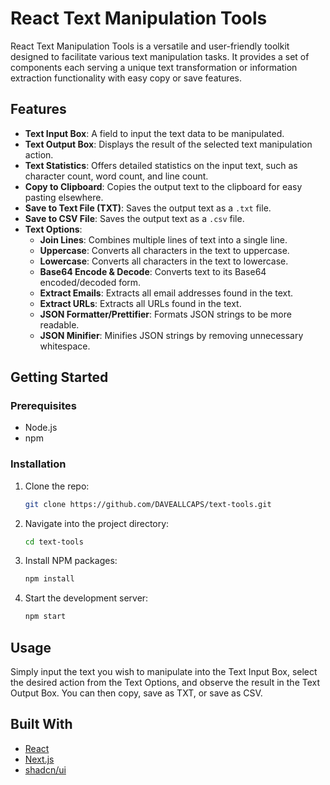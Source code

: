 # React Text Manipulation Tools

React Text Manipulation Tools is a versatile and user-friendly toolkit designed to facilitate various text manipulation tasks. 
It provides a set of components each serving a unique text transformation or information extraction functionality with easy copy or save features.

## Features

- **Text Input Box**: A field to input the text data to be manipulated.
- **Text Output Box**: Displays the result of the selected text manipulation action.
- **Text Statistics**: Offers detailed statistics on the input text, such as character count, word count, and line count.
- **Copy to Clipboard**: Copies the output text to the clipboard for easy pasting elsewhere.
- **Save to Text File (TXT)**: Saves the output text as a `.txt` file.
- **Save to CSV File**: Saves the output text as a `.csv` file.
- **Text Options**:
  - **Join Lines**: Combines multiple lines of text into a single line.
  - **Uppercase**: Converts all characters in the text to uppercase.
  - **Lowercase**: Converts all characters in the text to lowercase.
  - **Base64 Encode & Decode**: Converts text to its Base64 encoded/decoded form.
  - **Extract Emails**: Extracts all email addresses found in the text.
  - **Extract URLs**: Extracts all URLs found in the text.
  - **JSON Formatter/Prettifier**: Formats JSON strings to be more readable.
  - **JSON Minifier**: Minifies JSON strings by removing unnecessary whitespace.

## Getting Started

### Prerequisites

- Node.js
- npm

### Installation

1. Clone the repo:
   ```sh
   git clone https://github.com/DAVEALLCAPS/text-tools.git
   ```
2. Navigate into the project directory:
   ```sh
   cd text-tools
   ```
3. Install NPM packages:
   ```sh
   npm install
   ```

4. Start the development server:
   ```sh
   npm start
   ```

## Usage

Simply input the text you wish to manipulate into the Text Input Box, select the desired action from the Text Options, and observe the result in the Text Output Box. 
You can then copy, save as TXT, or save as CSV.

## Built With

- [React](https://reactjs.org/)
- [Next.js](https://nextjs.org/)
- [shadcn/ui](https://ui.shadcn.com/)
